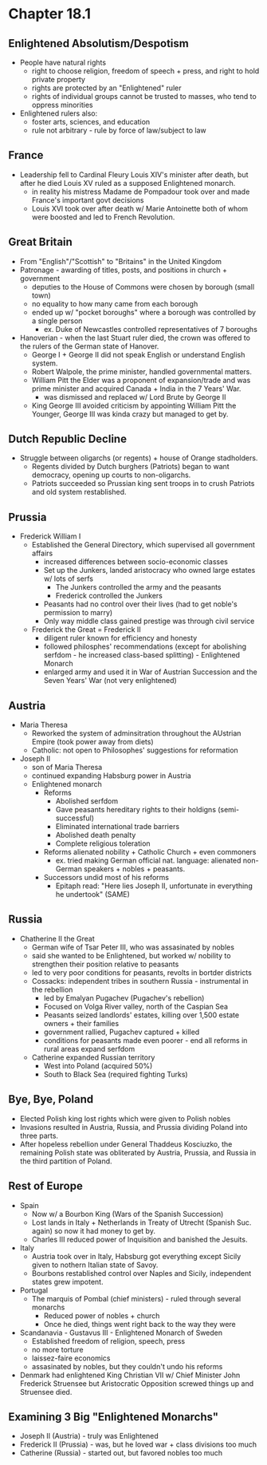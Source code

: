 # Chapter 18.1
## Enlightened Absolutism/Despotism
- People have natural rights
    - right to choose religion, freedom of speech + press, and right to hold private property
    - rights are protected by an "Enlightened" ruler
    - rights of individual groups cannot be trusted to masses, who tend to oppress minorities
- Enlightened rulers also:
    - foster arts, sciences, and education
    - rule not arbitrary - rule by force of law/subject to law
## France
- Leadership fell to Cardinal Fleury Louis XIV's minister after death, but after he died Louis XV ruled as a supposed Enlightened monarch.
    - in reality his mistress Madame de Pompadour took over and made France's important govt decisions
    - Louis XVI took over after death w/ Marie Antoinette both of whom were boosted and led to French Revolution.
## Great Britain
- From "English"/"Scottish" to "Britains" in the United Kingdom
- Patronage - awarding of titles, posts, and positions in church + government
    - deputies to the House of Commons were chosen by borough (small town)
    - no equality to how many came from each borough
    - ended up w/ "pocket boroughs" where a borough was controlled by a single person
        - ex. Duke of Newcastles controlled representatives of 7 boroughs
- Hanoverian - when the last Stuart ruler died, the crown was offered to the rulers of the German state of Hanover.
    - George I + George II did not speak  English or understand English system.
    - Robert Walpole, the prime minister, handled governmental matters.
    - William Pitt the Elder was a proponent of expansion/trade and was prime minister and acquired Canada + India in the 7 Years' War.
        - was dismissed and replaced w/ Lord Brute by George II
    - King George III avoided criticism by appointing William Pitt the Younger, George III was kinda crazy but managed to get by.
## Dutch Republic Decline
- Struggle between oligarchs (or regents) + house of Orange stadholders.
    - Regents divided by Dutch burghers (Patriots) began to want democracy, opening up courts to non-oligarchs.
    - Patriots succeeded so Prussian king sent troops in to crush Patriots and old system restablished.
## Prussia
- Frederick William I
    - Established the General Directory, which supervised all government affairs
        - increased differences between socio-economic classes
        - Set up the Junkers, landed aristocracy who owned large estates w/ lots of serfs
            - The Junkers controlled the army and the peasants
            - Frederick controlled the Junkers
        - Peasants had no control over their lives (had to get noble's permission to marry)
        - Only way middle class gained prestige was through civil service
    - Frederick the Great = Frederick II
        - diligent ruler known for efficiency and honesty
        - followed philosphes' recommendations (except for abolishing serfdom - he increased class-based splitting) - Enlightened Monarch
        - enlarged army and used it in War of Austrian Succession and the Seven Years' War (not very enlightened)
## Austria
- Maria Theresa
    - Reworked the system of adminsitration throughout the AUstrian Empire (took power away from diets)
    - Catholic: not open to Philosophes' suggestions for reformation 
- Joseph II
    - son of Maria Theresa
    - continued expanding Habsburg power in Austria
    - Enlightened monarch
        - Reforms
            - Abolished serfdom
            - Gave peasants hereditary rights to their holdigns (semi-successful)
            - Eliminated international trade barriers
            - Abolished death penalty
            - Complete religious toleration
        - Reforms alienated nobility + Catholic Church + even commoners
            - ex. tried making German official nat. language: alienated non-German speakers + nobles + peasants.
        - Successors undid most of his reforms
            - Epitaph read: "Here lies Joseph II, unfortunate in everything he undertook" (SAME)
## Russia
- Chatherine II the Great
    - German wife of Tsar Peter III, who was assasinated by nobles
    - said she wanted to be Enlightened, but worked w/ nobility to strengthen their position relative to peasants
    - led to very poor conditions for peasants, revolts in bortder districts
    - Cossacks: independent tribes in southern Russia - instrumental in the rebellion
        - led by Emalyan Pugachev (Pugachev's rebellion)
        - Focused on Volga River valley, north of the Caspian Sea
        - Peasants seized landlords' estates, killing over 1,500 estate owners + their families
        - government rallied, Pugachev captured + killed
        - conditions for peasants made even poorer - end all reforms in rural areas expand serfdom
    - Catherine expanded Russian territory
        - West into Poland (acquired 50%)
        - South to Black Sea (required fighting Turks)
## Bye, Bye, Poland
- Elected Polish king lost rights which were given to Polish nobles
- Invasions resulted in Austria, Russia, and Prussia dividing Poland into three parts.
- After hopeless rebellion under General Thaddeus Kosciuzko, the remaining Polish state was obliterated by Austria, Prussia, and Russia in the third partition of Poland.
## Rest of Europe
- Spain
    - Now w/ a Bourbon King (Wars of the Spanish Succession)
    - Lost lands in Italy + Netherlands in Treaty of Utrecht (Spanish Suc. again) so now it had money to get by.
    - Charles III reduced power of Inquisition and banished the Jesuits.
- Italy
    - Austria took over in Italy, Habsburg got everything except Sicily given to nothern Italian state of Savoy.
    - Bourbons restablished control over Naples and Sicily, independent states grew impotent.
- Portugal
    - The marquis of Pombal (chief ministers) - ruled through several monarchs
        - Reduced power of nobles + church
        - Once he died, things went right back to the way they were
- Scandanavia - Gustavus III - Enlightened Monarch of Sweden
    - Established freedom of religion, speech, press
    - no more torture
    - laissez-faire economics
    - assasinated by nobles, but they couldn't undo his reforms
- Denmark had enlightened King Christian VII w/ Chief Minister John Frederick Struensee but Aristocratic Opposition screwed things up and Struensee died.
## Examining 3 Big "Enlightened Monarchs"
- Joseph II (Austria) - truly was Enlightened
- Frederick II (Prussia) - was, but he loved war + class divisions too much
- Catherine (Russia) - started out, but favored nobles too much
